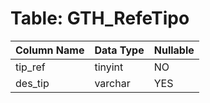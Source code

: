 # Table: GTH_RefeTipo

| Column Name | Data Type | Nullable |
|-------------|-----------|----------|
| tip_ref | tinyint | NO |
| des_tip | varchar | YES |
